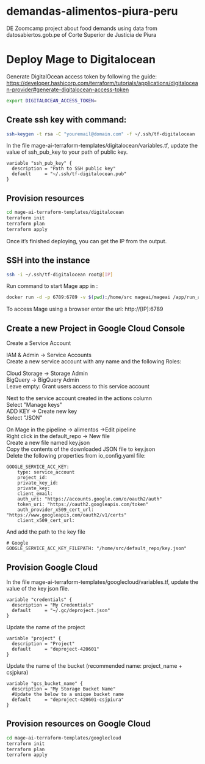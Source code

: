 # demandas-alimentos-piura-peru
DE Zoomcamp project about food demands using data from datosabiertos.gob.pe of Corte Superior de Justicia de Piura

# Deploy Mage to Digitalocean

Generate DigitalOcean access token by following the guide: https://developer.hashicorp.com/terraform/tutorials/applications/digitalocean-provider#generate-digitalocean-access-token

```bash
export DIGITALOCEAN_ACCESS_TOKEN=
```

## Create ssh key with command:
```bash
ssh-keygen -t rsa -C "youremail@domain.com" -f ~/.ssh/tf-digitalocean
```
In the file mage-ai-terraform-templates/digitalocean/variables.tf, update the value of ssh_pub_key to your path of public key.

```code
variable "ssh_pub_key" {
  description = "Path to SSH public key"
  default     = "~/.ssh/tf-digitalocean.pub"
}
```

## Provision resources
```bash
cd mage-ai-terraform-templates/digitalocean
terraform init
terraform plan
terraform apply
```
Once it’s finished deploying, you can get the IP from the output.

## SSH into the instance
```bash
ssh -i ~/.ssh/tf-digitalocean root@[IP]
```
Run command to start Mage app in :
```bash
docker run -d -p 6789:6789 -v $(pwd):/home/src mageai/mageai /app/run_app.sh mage start default_repo
```
To access Mage using a browser enter the url: http://[IP]:6789

## Create a new Project in Google Cloud Console

Create a Service Account 

IAM & Admin -> Service Accounts  
Create a new service account with any name and the following Roles:

Cloud Storage -> Storage Admin  
BigQuery -> BigQuery Admin  
Leave empty: Grant users access to this service account 

Next to the service account created in the actions column  
Select "Manage keys"  
ADD KEY -> Create new key  
Select "JSON"  

On Mage in the pipeline -> alimentos ->Edit pipeline  
Right click in the default_repo -> New file  
Create a new file named key.json  
Copy the contents of the downloaded JSON file to key.json  
Delete the following properties from io_config.yaml file:  

```code
GOOGLE_SERVICE_ACC_KEY:
    type: service_account
    project_id: 
    private_key_id: 
    private_key: 
    client_email: 
    auth_uri: "https://accounts.google.com/o/oauth2/auth"
    token_uri: "https://oauth2.googleapis.com/token"
    auth_provider_x509_cert_url: "https://www.googleapis.com/oauth2/v1/certs"
    client_x509_cert_url:
```

And add the path to the key file

```code
# Google
GOOGLE_SERVICE_ACC_KEY_FILEPATH: "/home/src/default_repo/key.json"
```

## Provision Google Cloud
In the file mage-ai-terraform-templates/googlecloud/variables.tf, update the value of the key json file.

```code
variable "credentials" {
  description = "My Credentials"
  default     = "~/.gc/deproject.json"
}
```

Update the name of the project
```code
variable "project" {
  description = "Project"
  default     = "deproject-420601"
}
```

Update the name of the bucket (recommended name: project_name + csjpiura)
```code
variable "gcs_bucket_name" {
  description = "My Storage Bucket Name"
  #Update the below to a unique bucket name
  default     = "deproject-420601-csjpiura"
}
```

## Provision resources on Google Cloud
```bash
cd mage-ai-terraform-templates/googlecloud
terraform init
terraform plan
terraform apply
```